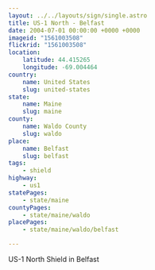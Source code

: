 ```yaml
---
layout: ../../layouts/sign/single.astro
title: US-1 North - Belfast
date: 2004-07-01 00:00:00 +0000 +0000
imageid: "1561003508"
flickrid: "1561003508"
location:
    latitude: 44.415265
    longitude: -69.004464
country:
    name: United States
    slug: united-states
state:
    name: Maine
    slug: maine
county:
    name: Waldo County
    slug: waldo
place:
    name: Belfast
    slug: belfast
tags:
    - shield
highway:
    - us1
statePages:
    - state/maine
countyPages:
    - state/maine/waldo
placePages:
    - state/maine/waldo/belfast

---
```

US-1 North Shield in Belfast